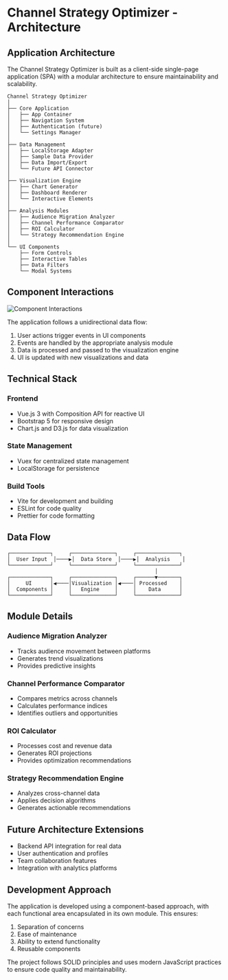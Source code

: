 # Channel Strategy Optimizer - Architecture

## Application Architecture

The Channel Strategy Optimizer is built as a client-side single-page application (SPA) with a modular architecture to ensure maintainability and scalability.

```
Channel Strategy Optimizer
│
├── Core Application
│   ├── App Container
│   ├── Navigation System
│   ├── Authentication (future)
│   └── Settings Manager
│
├── Data Management
│   ├── LocalStorage Adapter
│   ├── Sample Data Provider
│   ├── Data Import/Export
│   └── Future API Connector
│
├── Visualization Engine
│   ├── Chart Generator
│   ├── Dashboard Renderer
│   └── Interactive Elements
│
├── Analysis Modules
│   ├── Audience Migration Analyzer
│   ├── Channel Performance Comparator
│   ├── ROI Calculator
│   └── Strategy Recommendation Engine
│
└── UI Components
    ├── Form Controls
    ├── Interactive Tables
    ├── Data Filters
    └── Modal Systems
```

## Component Interactions

![Component Interactions](images/component-interactions.png)

The application follows a unidirectional data flow:

1. User actions trigger events in UI components
2. Events are handled by the appropriate analysis module
3. Data is processed and passed to the visualization engine
4. UI is updated with new visualizations and data

## Technical Stack

### Frontend
- Vue.js 3 with Composition API for reactive UI
- Bootstrap 5 for responsive design
- Chart.js and D3.js for data visualization

### State Management
- Vuex for centralized state management
- LocalStorage for persistence

### Build Tools
- Vite for development and building
- ESLint for code quality
- Prettier for code formatting

## Data Flow

```
┌─────────────┐     ┌──────────────┐     ┌──────────────┐
│  User Input  │────▶│  Data Store  │────▶│  Analysis    │
└─────────────┘     └──────────────┘     └──────────────┘
                                                │
┌─────────────┐     ┌──────────────┐     ┌──────▼───────┐
│     UI      │◀────│Visualization │◀────│ Processed    │
│  Components │     │   Engine     │     │    Data      │
└─────────────┘     └──────────────┘     └──────────────┘
```

## Module Details

### Audience Migration Analyzer
- Tracks audience movement between platforms
- Generates trend visualizations
- Provides predictive insights

### Channel Performance Comparator
- Compares metrics across channels
- Calculates performance indices
- Identifies outliers and opportunities

### ROI Calculator
- Processes cost and revenue data
- Generates ROI projections
- Provides optimization recommendations

### Strategy Recommendation Engine
- Analyzes cross-channel data
- Applies decision algorithms
- Generates actionable recommendations

## Future Architecture Extensions

- Backend API integration for real data
- User authentication and profiles
- Team collaboration features
- Integration with analytics platforms

## Development Approach

The application is developed using a component-based approach, with each functional area encapsulated in its own module. This ensures:

1. Separation of concerns
2. Ease of maintenance
3. Ability to extend functionality
4. Reusable components

The project follows SOLID principles and uses modern JavaScript practices to ensure code quality and maintainability.